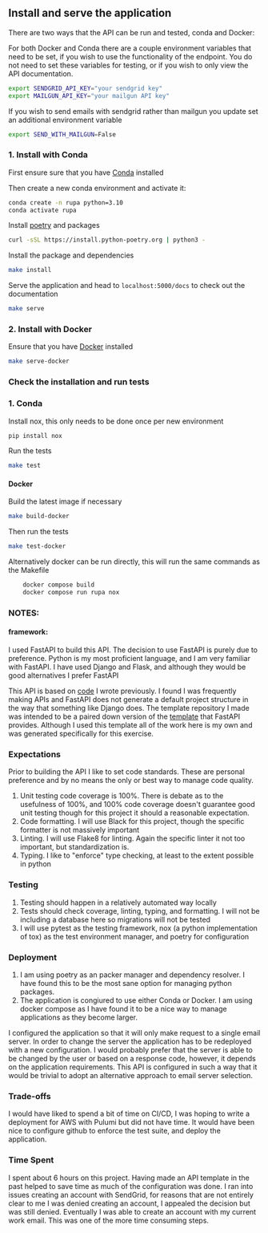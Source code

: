 ## Install and serve the application
There are two ways that the API can be run and tested, conda and Docker:

For both Docker and Conda there are a couple environment variables that need to be set, if you wish to use the functionality of the endpoint. You do not need to set these variables for testing, or if you wish to only view the API documentation.

```bash
export SENDGRID_API_KEY="your sendgrid key" 
export MAILGUN_API_KEY="your mailgun API key" 
```

If you wish to send emails with sendgrid rather than mailgun you update set an additional environment variable 

```bash
export SEND_WITH_MAILGUN=False
```

### 1. Install with Conda
First ensure sure that you have [Conda](https://docs.conda.io/en/latest/miniconda.html) installed

Then create a new conda environment and activate it:

```bash
conda create -n rupa python=3.10
conda activate rupa
```

Install [poetry](https://python-poetry.org/docs/) and packages

```bash
curl -sSL https://install.python-poetry.org | python3 -
```

Install the package and dependencies
```bash
make install
```

Serve the application and head to `localhost:5000/docs` to check out the documentation
```bash
make serve
```

### 2. Install with Docker
Ensure that you have [Docker](https://www.docker.com/) installed

```bash 
make serve-docker
```

### Check the installation and run tests  

### 1. Conda
Install nox, this only needs to be done once per new environment
```bash
pip install nox
```
Run the tests
```bash
make test
```

#### Docker 
Build the latest image if necessary
```bash
make build-docker
```
Then run the tests
```bash
make test-docker
```

Alternatively docker can be run directly, this will run the same commands as the Makefile
```bash
	docker compose build
	docker compose run rupa nox 
```



### NOTES:
#### framework:
I used FastAPI to build this API. The decision to use FastAPI is purely due to preference. Python is my most proficient language, and I am very familiar with FastAPI. I have used Django and Flask, and although they would be good alternatives I prefer FastAPI

This API is based on [code](https://github.com/johnchase/fastapi-factory) I wrote previously. I found I was frequently making APIs and FastAPI does not generate a default project structure in the way that something like Django does. The template repository I made was intended to be a paired down version of the [template](https://github.com/tiangolo/full-stack-fastapi-postgresql) that FastAPI provides. Although I used this template all of the work here is my own and was generated specifically for this exercise.

### Expectations
Prior to building the API I like to set code standards. These are personal preference and by no means the only or best way to manage code quality.
1. Unit testing code coverage is 100%. There is debate as to the usefulness of 100%, and 100% code coverage doesn't guarantee good unit testing though for this project it should a reasonable expectation.
2. Code formatting. I will use Black for this project, though the specific formatter is not massively important
3. Linting. I will use Flake8 for linting. Again the specific linter it not too important, but standardization is.
4. Typing. I like to "enforce" type checking, at least to the extent possible in python 

### Testing
1. Testing should happen in a relatively automated way locally
2. Tests should check coverage, linting, typing, and formatting. I will not be including a database here so migrations will not be tested
3. I will use pytest as the testing framework, nox (a python implementation of tox) as the test environment manager, and poetry for configuration

### Deployment
1. I am using poetry as an packer manager and dependency resolver. I have found this to be the most sane option for managing python packages. 
2. The application is congiured to use either Conda or Docker. I am using docker compose as I have found it to be a nice way to manage applications as they become larger.

I configured the application so that it will only make request to a single email server. In order to change the server the application has to be redeployed with a new configuration. I would probably prefer that the server is able to be changed by the user or based on a response code, however, it depends on the application requirements. This API is configured in such a way that it would be trivial to adopt an alternative approach to email server selection. 

### Trade-offs
I would have liked to spend a bit of time on CI/CD, I was hoping to write a deployment for AWS with Pulumi but did not have time. It would have been nice to configure github to enforce the test suite, and deploy the application.

### Time Spent
I spent about 6 hours on this project. Having made an API template in the past helped to save time as much of the configuration was done. I ran into issues creating an account with SendGrid, for reasons that are not entirely clear to me I was denied creating an account, I appealed the decision but was still denied. Eventually I was able to create an account with my current work email. This was one of the more time consuming steps.  
